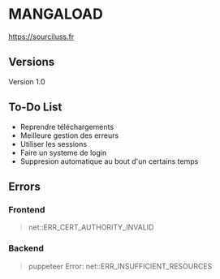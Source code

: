 # MANGALOAD

https://sourciluss.fr

## Versions

Version 1.0

## To-Do List

- Reprendre téléchargements
- Meilleure gestion des erreurs
- Utiliser les sessions
- Faire un systeme de login
- Suppresion automatique au bout d'un certains temps

## Errors

### Frontend

> net::ERR_CERT_AUTHORITY_INVALID

### Backend

> puppeteer Error: net::ERR_INSUFFICIENT_RESOURCES